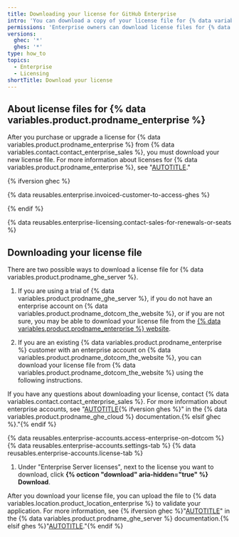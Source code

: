 ```yaml
---
title: Downloading your license for GitHub Enterprise
intro: 'You can download a copy of your license file for {% data variables.product.prodname_ghe_server %}.'
permissions: 'Enterprise owners can download license files for {% data variables.product.prodname_ghe_server %}.'
versions:
  ghec: '*'
  ghes: '*'
type: how_to
topics:
  - Enterprise
  - Licensing
shortTitle: Download your license
---
```


## About license files for {% data variables.product.prodname_enterprise %}

After you purchase or upgrade a license for {% data variables.product.prodname_enterprise %} from {% data variables.contact.contact_enterprise_sales %}, you must download your new license file. For more information about licenses for {% data variables.product.prodname_enterprise %}, see "[AUTOTITLE](/billing/managing-your-license-for-github-enterprise/about-licenses-for-github-enterprise)."

{% ifversion ghec %}

{% data reusables.enterprise.invoiced-customer-to-access-ghes %}

{% endif %}

{% data reusables.enterprise-licensing.contact-sales-for-renewals-or-seats %}

## Downloading your license file

There are two possible ways to download a license file for {% data variables.product.prodname_ghe_server %}.

1. If you are using a trial of {% data variables.product.prodname_ghe_server %}, if you do not have an enterprise account on {% data variables.product.prodname_dotcom_the_website %}, or if you are not sure, you may be able to download your license file from the [{% data variables.product.prodname_enterprise %} website](https://enterprise.github.com/download).

2. If you are an existing {% data variables.product.prodname_enterprise %} customer with an enterprise account on {% data variables.product.prodname_dotcom_the_website %}, you can download your license file from {% data variables.product.prodname_dotcom_the_website %} using the following instructions.

If you have any questions about downloading your license, contact {% data variables.contact.contact_enterprise_sales %}. For more information about enterprise accounts, see "[AUTOTITLE](/enterprise-cloud@latest/admin/overview/about-enterprise-accounts){% ifversion ghes %}" in the {% data variables.product.prodname_ghe_cloud %} documentation.{% elsif ghec %}."{% endif %}

{% data reusables.enterprise-accounts.access-enterprise-on-dotcom %}
{% data reusables.enterprise-accounts.settings-tab %}
{% data reusables.enterprise-accounts.license-tab %}
1. Under "Enterprise Server licenses", next to the license you want to download, click **{% octicon "download" aria-hidden="true" %} Download**.

After you download your license file, you can upload the file to {% data variables.location.product_location_enterprise %} to validate your application. For more information, see {% ifversion ghec %}"[AUTOTITLE](/enterprise-server@latest/billing/managing-your-license-for-github-enterprise/uploading-a-new-license-to-github-enterprise-server)" in the {% data variables.product.prodname_ghe_server %} documentation.{% elsif ghes %}"[AUTOTITLE](/enterprise-server@latest/billing/managing-your-license-for-github-enterprise/uploading-a-new-license-to-github-enterprise-server)."{% endif %}

